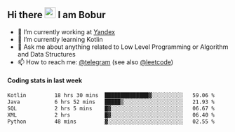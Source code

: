 ## Hi there <img src="https://media.giphy.com/media/hvRJCLFzcasrR4ia7z/giphy.gif" width="25px" height="25px"> I am Bobur

- 💼 I’m currently working at [Yandex](https://yandex.ru/)
- 🌱 I’m currently learning Kotlin
- 💬 Ask me about anything related to Low Level Programming or Algorithm and Data Structures
- 📫 How to reach me: [@telegram](https://t.me/octoant) (see also [@leetcode](https://leetcode.com/octoant/))    

#### Coding stats in last week

<!--START_SECTION:waka-->

```txt
Kotlin         18 hrs 30 mins  ██████████████▓░░░░░░░░░░   59.06 %
Java           6 hrs 52 mins   █████▒░░░░░░░░░░░░░░░░░░░   21.93 %
SQL            2 hrs 5 mins    █▓░░░░░░░░░░░░░░░░░░░░░░░   06.67 %
XML            2 hrs           █▓░░░░░░░░░░░░░░░░░░░░░░░   06.40 %
Python         48 mins         ▓░░░░░░░░░░░░░░░░░░░░░░░░   02.55 %
```

<!--END_SECTION:waka-->

